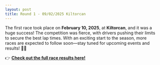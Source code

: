 ```yaml
---
layout: post
title: Round 1 - 09/02/2025 Kiltorcan
---
```


The first race took place on **February 10, 2025**, at **Kiltorcan**, and it was a huge success! The competition was fierce, with drivers pushing their limits to secure the best lap times. With an exciting start to the season, more races are expected to follow soon—stay tuned for upcoming events and results! 🚀🏁  

👉 **[Check out the full race results here!](/results)**
